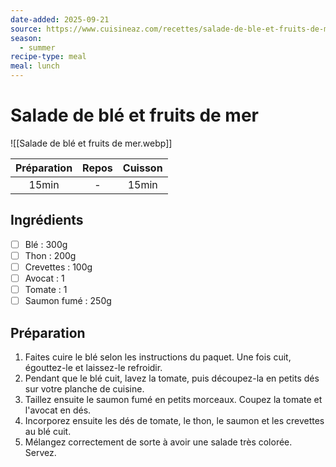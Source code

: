 ```yaml
---
date-added: 2025-09-21
source: https://www.cuisineaz.com/recettes/salade-de-ble-et-fruits-de-mer-a-ma-facon-72622.aspx
season:
  - summer
recipe-type: meal
meal: lunch
---
```


# Salade de blé et fruits de mer

![[Salade de blé et fruits de mer.webp]]

| Préparation | Repos | Cuisson |
|:-----------:|:-----:|:-------:|
|    15min    |   -   |  15min  |

## Ingrédients

- [ ] Blé : 300g
- [ ] Thon : 200g
- [ ] Crevettes : 100g
- [ ] Avocat : 1
- [ ] Tomate : 1
- [ ] Saumon fumé : 250g

## Préparation

1. Faites cuire le blé selon les instructions du paquet. Une fois cuit, égouttez-le et laissez-le refroidir.
2. Pendant que le blé cuit, lavez la tomate, puis découpez-la en petits dés sur votre planche de cuisine.
3. Taillez ensuite le saumon fumé en petits morceaux. Coupez la tomate et l'avocat en dés.
4. Incorporez ensuite les dés de tomate, le thon, le saumon et les crevettes au blé cuit.
5. Mélangez correctement de sorte à avoir une salade très colorée. Servez.
